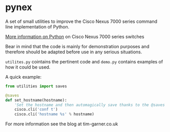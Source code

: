 # pynex

A set of small utilities to improve the Cisco Nexus 7000 series command line implementation of Python.

[More information on Python](http://www.cisco.com/c/en/us/td/docs/switches/datacenter/sw/6_x/nx-os/fundamentals/configuration/guide/b_Cisco_Nexus_7000_Series_NX-OS_Fundamentals_Configuration_Guide_Release_6-x/b_Cisco_Nexus_7000_Series_NX-OS_Fundamentals_Configuration_Guide_Release_6-x_chapter_01011.html) on Cisco Nexus 7000 series switches

Bear in mind that the code is mainly for demonstration purposes and therefore should be adapted before use in any serious situations.

`utilites.py` cointains the pertinent code and `demo.py` contains examples of how it could be used.

A quick example:

```python
from utilities import saves

@saves
def set_hostname(hostname):
    'Set the hostname and then automagically save thanks to the @saves decorator'
    cisco.cli('conf t')
    cisco.cli('hostname %s' % hostname)
```

For more information see the blog at tim-garner.co.uk

    
